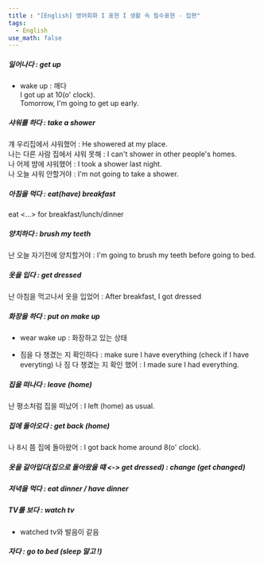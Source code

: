 ```yaml
---
title : "[English] 영어회화 I 표현 I 생활 속 필수표현 - 집편"
tags:
  - English
use_math: false
---
```


##### 일어나다 : get up
* wake up : 깨다  
I got up at 10(o' clock).  
Tomorrow, I'm going to get up early.  

##### 샤워를 하다 : take a shower  
걔 우리집에서 샤워했어 : He showered at my place.  
나는 다른 사람 집에서 샤워 못해 : I can't shower in other people's homes.  
나 어제 뱜에 샤워했어 : I took a shower last night.  
나 오늘 샤워 안할거야 : I'm not going to take a shower.  

##### 아침을 먹다 : eat(have) breakfast 
eat <...> for breakfast/lunch/dinner  

##### 양치하다 : brush my teeth  
난 오늘 자기전에 양치할거야 : I'm going to brush my teeth before going to bed.  

##### 옷을 입다 : get dressed  
난 아침을 먹고나서 옷을 입었어 : After breakfast, I got dressed  

##### 화장을 하다 : put on make up  
* wear wake up : 화장하고 있는 상태  

* 짐을 다 챙겼는 지 확인하다 : make sure I have everything  (check if I have everyting) 
나 짐 다 챙겼는 지 확인 했어 : I made sure I had everything.  

##### 집을 떠나다 : leave (home)
난 평소처럼 집을 떠났어 : I left (home) as usual.  

##### 집에 돌아오다 : get back (home)  
나 8시 쯤 집에 돌아왔어 : I got back home around 8(o' clock).  

##### 옷을 갈아입다(집으로 돌아왔을 떄 <-> get dressed) : change (get changed)

##### 저녁을 먹다 : eat dinner / have dinner 

##### TV를 보다 : watch tv
* watched tv와 발음이 같음  

##### 자다 : go to bed (sleep 말고 !)


